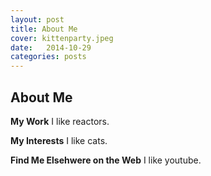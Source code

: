 ```yaml
---
layout: post
title: About Me
cover: kittenparty.jpeg
date:   2014-10-29
categories: posts
---
```


## About Me

**My Work**
I like reactors. 

**My Interests**
I like cats. 

**Find Me Elsehwere on the Web**
I like youtube. 



